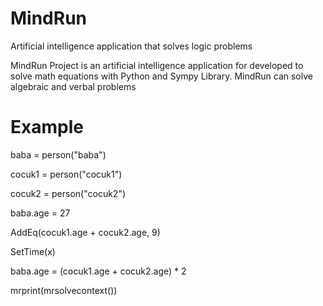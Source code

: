 # MindRun
 Artificial intelligence application that solves logic problems

MindRun Project is an artificial intelligence application for developed to solve math equations with Python and Sympy Library. MindRun can solve algebraic and verbal problems

# Example
baba = person("baba")

cocuk1 = person("cocuk1")

cocuk2 = person("cocuk2")

baba.age = 27

AddEq(cocuk1.age + cocuk2.age, 9)

SetTime(x)

baba.age = (cocuk1.age + cocuk2.age) * 2
  
mrprint(mrsolvecontext())
